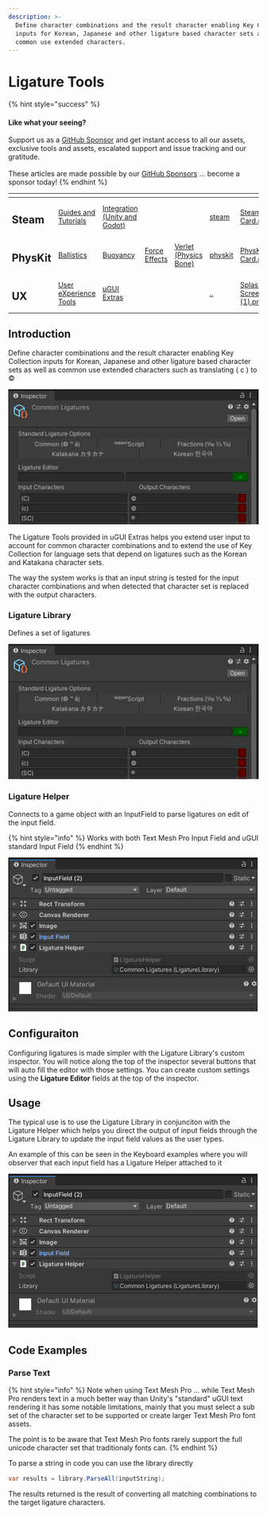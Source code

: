 ```yaml
---
description: >-
  Define character combinations and the result character enabling Key Collection
  inputs for Korean, Japanese and other ligature based character sets as well as
  common use extended characters.
---
```


# Ligature Tools

{% hint style="success" %}
#### Like what your seeing?

Support us as a [GitHub Sponsor](../../../../become-a-sponsor/) and get instant access to all our assets, exclusive tools and assets, escalated support and issue tracking and our gratitude.\
\
These articles are made possible by our [GitHub Sponsors](../../../../become-a-sponsor/) ... become a sponsor today!
{% endhint %}

<table data-view="cards"><thead><tr><th></th><th></th><th></th><th></th><th></th><th data-hidden data-card-target data-type="content-ref"></th><th data-hidden data-card-cover data-type="files"></th></tr></thead><tbody><tr><td><h2>Steam</h2></td><td><a href="../../../../company/steam/">Guides and Tutorials</a></td><td><a href="../../../steamworks/">Integration (Unity and Godot)</a></td><td></td><td></td><td><a href="../../../../company/steam/">steam</a></td><td><a href="../../../../.gitbook/assets/Steamworks Card.png">Steamworks Card.png</a></td></tr><tr><td><h2>PhysKit</h2></td><td><a href="../../../physkit/learning/sample-scenes/1-ballistic-basics.md">Ballistics</a></td><td><a href="../../../physkit/learning/sample-scenes/1-buoyancy-example.md">Buoyancy</a></td><td><a href="../../../physkit/learning/sample-scenes/1-force-effect-fields.md">Force Effects</a></td><td><a href="../../../physkit/learning/sample-scenes/2-verlet-spring-skinned-mesh.md">Verlet (Physics Bone)</a></td><td><a href="../../../physkit/">physkit</a></td><td><a href="../../../../.gitbook/assets/PhysKit Card.png">PhysKit Card.png</a></td></tr><tr><td><h2>UX</h2></td><td><a href="../core-concepts/">User eXperience Tools</a></td><td><a href="./">uGUI Extras</a></td><td></td><td></td><td><a href="../../">..</a></td><td><a href="../../../../.gitbook/assets/Splash Screen (1).png">Splash Screen (1).png</a></td></tr></tbody></table>

## Introduction

Define character combinations and the result character enabling Key Collection inputs for Korean, Japanese and other ligature based character sets as well as common use extended characters such as translating ( c ) to ©

![](<../../../../.gitbook/assets/image (134).png>)

The Ligature Tools provided in uGUI Extras helps you extend user input to account for common character combinations and to extend the use of Key Collection for language sets that depend on ligatures such as the Korean and Katakana character sets.

The way the system works is that an input string is tested for the input character combinations and when detected that character set is replaced with the output characters.&#x20;

### Ligature Library

Defines a set of ligatures

![](<../../../../.gitbook/assets/image (134).png>)

### Ligature Helper

Connects to a game object with an InputField to parse ligatures on edit of the input field.

{% hint style="info" %}
Works with both Text Mesh Pro Input Field and uGUI standard Input Field
{% endhint %}

![](<../../../../.gitbook/assets/image (135).png>)

## Configuraiton

Configuring ligatures is made simpler with the Ligature Library's custom inspector. You will notice along the top of the inspector several buttons that will auto fill the editor with those settings. You can create custom settings using the **Ligature Editor** fields at the top of the inspector.

## Usage

The typical use is to use the Ligature Library in conjunciton with the Ligature Helper which helps you direct the output of input fields through the Ligature Library to update the input field values as the user types.

An example of this can be seen in the Keyboard examples where you will observer that each input field has a Ligature Helper attached to it

![](<../../../../.gitbook/assets/image (135).png>)

## Code Examples

### Parse Text

{% hint style="info" %}
Note when using Text Mesh Pro ... while Text Mesh Pro renders text in a much better way than Unity's "standard" uGUI text rendering it has some notable limitations, mainly that you must select a sub set of the character set to be supported or create larger Text Mesh Pro font assets.&#x20;

The point is to be aware that Text Mesh Pro fonts rarely support the full unicode character set that traditionaly fonts can.
{% endhint %}

To parse a string in code you can use the library directly

```csharp
var results = library.ParseAll(inputString);
```

The results returned is the result of converting all matching combinations to the target ligature characters.
